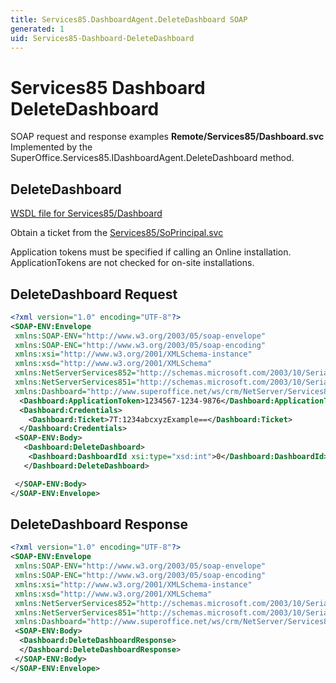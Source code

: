 ```yaml
---
title: Services85.DashboardAgent.DeleteDashboard SOAP
generated: 1
uid: Services85-Dashboard-DeleteDashboard
---
```


# Services85 Dashboard DeleteDashboard

SOAP request and response examples **Remote/Services85/Dashboard.svc**
Implemented by the <see cref="M:SuperOffice.Services85.IDashboardAgent.DeleteDashboard">SuperOffice.Services85.IDashboardAgent.DeleteDashboard</see> method.

## DeleteDashboard

[WSDL file for Services85/Dashboard](../Services85-Dashboard.md)

Obtain a ticket from the [Services85/SoPrincipal.svc](../SoPrincipal/index.md)

Application tokens must be specified if calling an Online installation. ApplicationTokens are not checked for on-site installations.

## DeleteDashboard Request

```xml
<?xml version="1.0" encoding="UTF-8"?>
<SOAP-ENV:Envelope
 xmlns:SOAP-ENV="http://www.w3.org/2003/05/soap-envelope"
 xmlns:SOAP-ENC="http://www.w3.org/2003/05/soap-encoding"
 xmlns:xsi="http://www.w3.org/2001/XMLSchema-instance"
 xmlns:xsd="http://www.w3.org/2001/XMLSchema"
 xmlns:NetServerServices852="http://schemas.microsoft.com/2003/10/Serialization/Arrays"
 xmlns:NetServerServices851="http://schemas.microsoft.com/2003/10/Serialization/"
 xmlns:Dashboard="http://www.superoffice.net/ws/crm/NetServer/Services85">
  <Dashboard:ApplicationToken>1234567-1234-9876</Dashboard:ApplicationToken>
  <Dashboard:Credentials>
    <Dashboard:Ticket>7T:1234abcxyzExample==</Dashboard:Ticket>
  </Dashboard:Credentials>
 <SOAP-ENV:Body>
   <Dashboard:DeleteDashboard>
    <Dashboard:DashboardId xsi:type="xsd:int">0</Dashboard:DashboardId>
   </Dashboard:DeleteDashboard>

 </SOAP-ENV:Body>
</SOAP-ENV:Envelope>

```

## DeleteDashboard Response

```xml
<?xml version="1.0" encoding="UTF-8"?>
<SOAP-ENV:Envelope
 xmlns:SOAP-ENV="http://www.w3.org/2003/05/soap-envelope"
 xmlns:SOAP-ENC="http://www.w3.org/2003/05/soap-encoding"
 xmlns:xsi="http://www.w3.org/2001/XMLSchema-instance"
 xmlns:xsd="http://www.w3.org/2001/XMLSchema"
 xmlns:NetServerServices852="http://schemas.microsoft.com/2003/10/Serialization/Arrays"
 xmlns:NetServerServices851="http://schemas.microsoft.com/2003/10/Serialization/"
 xmlns:Dashboard="http://www.superoffice.net/ws/crm/NetServer/Services85">
 <SOAP-ENV:Body>
  <Dashboard:DeleteDashboardResponse>
  </Dashboard:DeleteDashboardResponse>
 </SOAP-ENV:Body>
</SOAP-ENV:Envelope>

```
